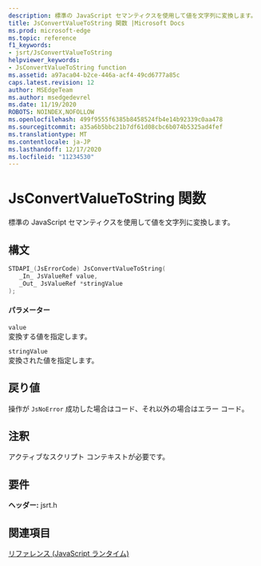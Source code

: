 ```yaml
---
description: 標準の JavaScript セマンティクスを使用して値を文字列に変換します。
title: JsConvertValueToString 関数 |Microsoft Docs
ms.prod: microsoft-edge
ms.topic: reference
f1_keywords:
- jsrt/JsConvertValueToString
helpviewer_keywords:
- JsConvertValueToString function
ms.assetid: a97aca04-b2ce-446a-acf4-49cd6777a85c
caps.latest.revision: 12
author: MSEdgeTeam
ms.author: msedgedevrel
ms.date: 11/19/2020
ROBOTS: NOINDEX,NOFOLLOW
ms.openlocfilehash: 499f9555f6385b8458524fb4e14b92339c0aa478
ms.sourcegitcommit: a35a6b5bbc21b7df61d08cbc6b074b5325ad4fef
ms.translationtype: MT
ms.contentlocale: ja-JP
ms.lasthandoff: 12/17/2020
ms.locfileid: "11234530"
---
```

# JsConvertValueToString 関数

標準の JavaScript セマンティクスを使用して値を文字列に変換します。  
  
## 構文  
  
```cpp  
STDAPI_(JsErrorCode) JsConvertValueToString(  
   _In_ JsValueRef value,  
   _Out_ JsValueRef *stringValue  
);  
```  
  
#### パラメーター  
 `value`  
 変換する値を指定します。  
  
 `stringValue`  
 変換された値を指定します。  
  
## 戻り値  
 操作が `JsNoError` 成功した場合はコード、それ以外の場合はエラー コード。  
  
## 注釈  
 アクティブなスクリプト コンテキストが必要です。  
  
## 要件  
 **ヘッダー:** jsrt.h  
  
## 関連項目  
 [リファレンス (JavaScript ランタイム)](../chakra-hosting/reference-javascript-runtime.md)
